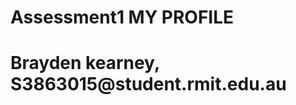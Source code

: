 # Assessment1 MY PROFILE 


<html>
<body>

<h1>Brayden kearney, S3863015@student.rmit.edu.au
</h1>


</body>
</html>
